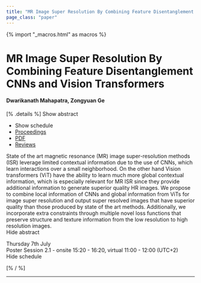 ```yaml
---
title: "MR Image Super Resolution By Combining Feature Disentanglement CNNs and Vision Transformers"
page_class: "paper"
---
```


{% import "_macros.html" as macros %}

# MR Image Super Resolution By Combining Feature Disentanglement CNNs and Vision Transformers

#### Dwarikanath Mahapatra, Zongyuan Ge

[% .details %]
<a class="toggle_visibility" data-selector=".abstract" data-level="3">Show abstract</a>
- <a class="toggle_visibility" data-selector=".schedule" data-level="3">Show schedule</a>
- <a href="">Proceedings</a>
- <a href="https://openreview.net/pdf?id=_GUu3Rf8Gy">PDF</a>
- <a href="https://openreview.net/forum?id=_GUu3Rf8Gy">Reviews</a>

<p>
    <span class="abstract">
        State of the art magnetic resonance (MR) image super-resolution methods (ISR) leverage limited contextual information due to the use of CNNs, which learn interactions over  a small neighborhood. On the other hand Vision transformers (ViT) have the ability to learn much more global contextual information, which is especially relevant for MR ISR since they provide additional information to generate superior quality HR images. We propose to combine local information of CNNs and global information from ViTs for image super resolution and output super resolved images that have superior quality than those produced by state of the art methods. Additionally, we incorporate extra constraints through multiple novel loss functions that preserve structure and texture information from the low resolution to high resolution images.
        <br>
        <span class="actions"><a class="toggle_visibility" data-level="2">Hide abstract</a></span>
    </span>
</p>

<p>
    <span class="schedule">
        Thursday 7th July<br>Poster Session 2.1 - onsite 15:20 - 16:20, virtual 11:00 - 12:00 (UTC+2)
        <br>
        <span class="actions"><a class="toggle_visibility" data-level="2">Hide schedule</a></span>
    </span>
</p>

[% / %]


---
<!-- { macros.presentation('', '', 720, 450) } -->
